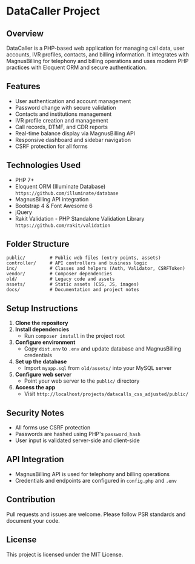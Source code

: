 # DataCaller Project

## Overview
DataCaller is a PHP-based web application for managing call data, user accounts, IVR profiles, contacts, and billing information. It integrates with MagnusBilling for telephony and billing operations and uses modern PHP practices with Eloquent ORM and secure authentication.

## Features
- User authentication and account management
- Password change with secure validation
- Contacts and institutions management
- IVR profile creation and management
- Call records, DTMF, and CDR reports
- Real-time balance display via MagnusBilling API
- Responsive dashboard and sidebar navigation
- CSRF protection for all forms

## Technologies Used
- PHP 7+
- Eloquent ORM (Illuminate Database) `https://github.com/illuminate/database`
- MagnusBilling API integration
- Bootstrap 4 & Font Awesome 6
- jQuery
- Rakit Validation - PHP Standalone Validation Library `https://github.com/rakit/validation`

## Folder Structure
```
public/         # Public web files (entry points, assets)
controller/     # API controllers and business logic
inc/            # Classes and helpers (Auth, Validator, CSRFToken)
vendor/         # Composer dependencies
old/            # Legacy code and assets
assets/         # Static assets (CSS, JS, images)
docs/           # Documentation and project notes
```

## Setup Instructions
1. **Clone the repository**
2. **Install dependencies**
   - Run `composer install` in the project root
3. **Configure environment**
   - Copy `dist.env` to `.env` and update database and MagnusBilling credentials
4. **Set up the database**
   - Import `myapp.sql` from `old/assets/` into your MySQL server
5. **Configure web server**
   - Point your web server to the `public/` directory
6. **Access the app**
   - Visit `http://localhost/projects/datacalls_css_adjusted/public/`

## Security Notes
- All forms use CSRF protection
- Passwords are hashed using PHP's `password_hash`
- User input is validated server-side and client-side

## API Integration
- MagnusBilling API is used for telephony and billing operations
- Credentials and endpoints are configured in `config.php` and `.env`

## Contribution
Pull requests and issues are welcome. Please follow PSR standards and document your code.

## License
This project is licensed under the MIT License.
